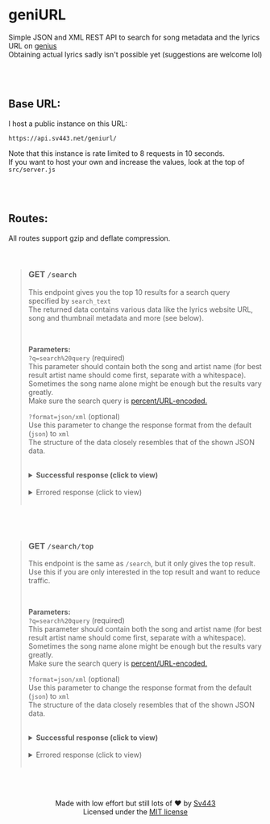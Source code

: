 # geniURL

Simple JSON and XML REST API to search for song metadata and the lyrics URL on [genius](https://genius.com/)  
Obtaining actual lyrics sadly isn't possible yet (suggestions are welcome lol)

<br><br>

## Base URL:

I host a public instance on this URL:

```
https://api.sv443.net/geniurl/
```

Note that this instance is rate limited to 8 requests in 10 seconds.  
If you want to host your own and increase the values, look at the top of `src/server.js`

<br><br>

## Routes:

All routes support gzip and deflate compression.

<br>

> ### GET `/search`
>
> This endpoint gives you the top 10 results for a search query specified by `search_text`  
> The returned data contains various data like the lyrics website URL, song and thumbnail metadata and more (see below).
>
> <br>
>
> **Parameters:**  
> `?q=search%20query` (required)  
> This parameter should contain both the song and artist name (for best result artist name should come first, separate with a whitespace).  
> Sometimes the song name alone might be enough but the results vary greatly.  
> Make sure the search query is [percent/URL-encoded.](https://en.wikipedia.org/wiki/Percent-encoding)  
>   
> `?format=json/xml` (optional)  
> Use this parameter to change the response format from the default (`json`) to `xml`  
> The structure of the data closely resembles that of the shown JSON data.
>
> <br>
> <details><summary><b>Successful response (click to view)</b></summary>
>
> ```json
> {
>     "error": false,
>     "top": {
>         "url": "https://genius.com/Artist-1-song-name-lyrics",
>         "path": "/Artist-1-song-name-lyrics",
>         "meta": {
>             "title": "Song Name",
>             "fullTitle": "Song Name by Artist 1 (ft. Artist 2)",
>             "artists": "Artist 1 (ft. Artist 2)",
>             "primaryArtist": {
>                 "name": "Artist 1",
>                 "url": "https://genius.com/artists/Artist-1"
>             }
>         },
>         "resources": {
>             "thumbnail": "https://images.genius.com/8485557225af0345d2c550af8bae731b.300x300x1.png",
>             "image": "https://images.genius.com/13d7b13ef827a9f007a5d24c115b9ebb.1000x1000x1.png"
>         },
>         "lyricsState": "complete",
>         "id": 42069
>     },
>     "all": [
>         "// This array contains up to 10 objects with the same structure as 'top', sorted best match first",
>         "// The first item of this array is exactly the same as 'top'"
>     ],
>     "timestamp": 1234567890123
> }
> ```
>
> </details>
> <br>
> <details><summary>Errored response (click to view)</summary>
>
> ```json
> {
>     "error": true,
>     "message": "Something went wrong",
>     "timestamp": 1234567890123
> }
> ```
>
> </details><br>

<br><br>

> ### GET `/search/top`
>
> This endpoint is the same as `/search`, but it only gives the top result.  
> Use this if you are only interested in the top result and want to reduce traffic.
>
> <br>
>
> **Parameters:**  
> `?q=search%20query` (required)  
> This parameter should contain both the song and artist name (for best result artist name should come first, separate with a whitespace).  
> Sometimes the song name alone might be enough but the results vary greatly.  
> Make sure the search query is [percent/URL-encoded.](https://en.wikipedia.org/wiki/Percent-encoding)  
>   
> `?format=json/xml` (optional)  
> Use this parameter to change the response format from the default (`json`) to `xml`  
> The structure of the data closely resembles that of the shown JSON data.
>
> <br>
> <details><summary><b>Successful response (click to view)</b></summary>
>
> ```json
> {
>     "error": false,
>     "url": "https://genius.com/Artist-1-song-name-lyrics",
>     "path": "/Artist-1-song-name-lyrics",
>     "meta": {
>         "title": "Song Name",
>         "fullTitle": "Song Name by Artist 1 (ft. Artist 2)",
>         "artists": "Artist 1 (ft. Artist 2)",
>         "primaryArtist": {
>             "name": "Artist 1",
>             "url": "https://genius.com/artists/Artist-1"
>         }
>     },
>     "resources": {
>         "thumbnail": "https://images.genius.com/123456789abcdef.300x300x1.png",
>         "image": "https://images.genius.com/123456789abcdef.1000x1000x1.png"
>     },
>     "lyricsState": "complete",
>     "id": 42069,
>     "timestamp": 1234567890123
> }
> ```
>
> </details>
> <br>
> <details><summary>Errored response (click to view)</summary>
>
> ```json
> {
>     "error": true,
>     "message": "Something went wrong",
>     "timestamp": 1234567890123
> }
> ```
>
> </details><br>

<br><br>

<div align="center" style="text-align:center;">

Made with low effort but still lots of ❤️ by [Sv443](https://sv443.net/)  
Licensed under the [MIT license](./LICENSE.txt#readme)

</div>
